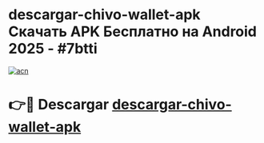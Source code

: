 # descargar-chivo-wallet-apk Скачать APK Бесплатно на Android 2025 - #7btti

[![acn](https://github.com/user-attachments/assets/0f9c940e-d8b0-45ae-aac7-cd30a18b3e1c)](https://apps.freeplayer.one?title=descargar-chivo-wallet-apk&ref=9RF)

# 👉🔴 Descargar [descargar-chivo-wallet-apk](https://apps.freeplayer.one?title=descargar-chivo-wallet-apk&ref=9RF)